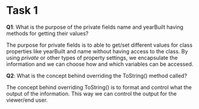 # Task 1

**Q1**: What is the purpose of the private fields name and yearBuilt having methods for getting their values?


The purpose for private fields is to able to get/set different values for class properties like yearBuilt and name without having access to the class. By using *private* or other types of property settings, we encapsulate the information and we can choose how and which variables can be accessed.


**Q2**:  What is the concept behind overriding the ToString() method called?

The concept behind overriding ToString() is to format and control what the output of the information. This way we can control the output for the viewer/end user.